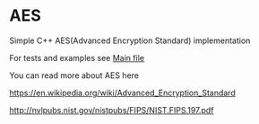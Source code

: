 # AES
Simple C++ AES(Advanced Encryption Standard) implementation

For tests and examples see [Main file](https://github.com/SergeyBel/AES/blob/master/main.cpp)

You can read more about AES here

https://en.wikipedia.org/wiki/Advanced_Encryption_Standard

http://nvlpubs.nist.gov/nistpubs/FIPS/NIST.FIPS.197.pdf


